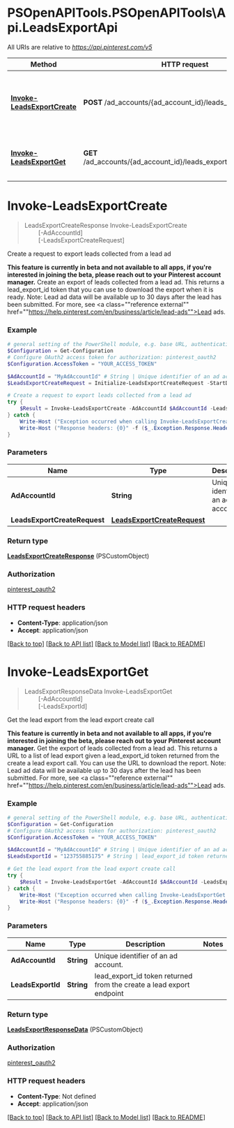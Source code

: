 # PSOpenAPITools.PSOpenAPITools\Api.LeadsExportApi

All URIs are relative to *https://api.pinterest.com/v5*

Method | HTTP request | Description
------------- | ------------- | -------------
[**Invoke-LeadsExportCreate**](LeadsExportApi.md#Invoke-LeadsExportCreate) | **POST** /ad_accounts/{ad_account_id}/leads_export | Create a request to export leads collected from a lead ad
[**Invoke-LeadsExportGet**](LeadsExportApi.md#Invoke-LeadsExportGet) | **GET** /ad_accounts/{ad_account_id}/leads_export/{leads_export_id} | Get the lead export from the lead export create call


<a id="Invoke-LeadsExportCreate"></a>
# **Invoke-LeadsExportCreate**
> LeadsExportCreateResponse Invoke-LeadsExportCreate<br>
> &nbsp;&nbsp;&nbsp;&nbsp;&nbsp;&nbsp;&nbsp;&nbsp;[-AdAccountId] <String><br>
> &nbsp;&nbsp;&nbsp;&nbsp;&nbsp;&nbsp;&nbsp;&nbsp;[-LeadsExportCreateRequest] <PSCustomObject><br>

Create a request to export leads collected from a lead ad

<strong>This feature is currently in beta and not available to all apps, if you're interested in joining the beta, please reach out to your Pinterest account manager.</strong>  Create an export of leads collected from a lead ad. This returns a lead_export_id  token that you can use to download the export when it is ready.  Note: Lead ad data will be available up to 30 days after the lead has been submitted.  For more, see <a class=""reference external"" href=""https://help.pinterest.com/en/business/article/lead-ads"">Lead ads</a>.

### Example
```powershell
# general setting of the PowerShell module, e.g. base URL, authentication, etc
$Configuration = Get-Configuration
# Configure OAuth2 access token for authorization: pinterest_oauth2
$Configuration.AccessToken = "YOUR_ACCESS_TOKEN"

$AdAccountId = "MyAdAccountId" # String | Unique identifier of an ad account.
$LeadsExportCreateRequest = Initialize-LeadsExportCreateRequest -StartDate "2020-12-20" -EndDate "2020-12-20" -AdId "687201361754" # LeadsExportCreateRequest | 

# Create a request to export leads collected from a lead ad
try {
    $Result = Invoke-LeadsExportCreate -AdAccountId $AdAccountId -LeadsExportCreateRequest $LeadsExportCreateRequest
} catch {
    Write-Host ("Exception occurred when calling Invoke-LeadsExportCreate: {0}" -f ($_.ErrorDetails | ConvertFrom-Json))
    Write-Host ("Response headers: {0}" -f ($_.Exception.Response.Headers | ConvertTo-Json))
}
```

### Parameters

Name | Type | Description  | Notes
------------- | ------------- | ------------- | -------------
 **AdAccountId** | **String**| Unique identifier of an ad account. | 
 **LeadsExportCreateRequest** | [**LeadsExportCreateRequest**](LeadsExportCreateRequest.md)|  | 

### Return type

[**LeadsExportCreateResponse**](LeadsExportCreateResponse.md) (PSCustomObject)

### Authorization

[pinterest_oauth2](../README.md#pinterest_oauth2)

### HTTP request headers

 - **Content-Type**: application/json
 - **Accept**: application/json

[[Back to top]](#) [[Back to API list]](../README.md#documentation-for-api-endpoints) [[Back to Model list]](../README.md#documentation-for-models) [[Back to README]](../README.md)

<a id="Invoke-LeadsExportGet"></a>
# **Invoke-LeadsExportGet**
> LeadsExportResponseData Invoke-LeadsExportGet<br>
> &nbsp;&nbsp;&nbsp;&nbsp;&nbsp;&nbsp;&nbsp;&nbsp;[-AdAccountId] <String><br>
> &nbsp;&nbsp;&nbsp;&nbsp;&nbsp;&nbsp;&nbsp;&nbsp;[-LeadsExportId] <String><br>

Get the lead export from the lead export create call

<strong>This feature is currently in beta and not available to all apps, if you're interested in joining the beta, please reach out to your Pinterest account manager.</strong>  Get the export of leads collected from a lead ad. This returns a URL to a list of lead export given a lead_export_id token returned from the create a lead export call. You can use the URL to download the report.  Note: Lead ad data will be available up to 30 days after the lead has been submitted.  For more, see <a class=""reference external"" href=""https://help.pinterest.com/en/business/article/lead-ads"">Lead ads</a>.

### Example
```powershell
# general setting of the PowerShell module, e.g. base URL, authentication, etc
$Configuration = Get-Configuration
# Configure OAuth2 access token for authorization: pinterest_oauth2
$Configuration.AccessToken = "YOUR_ACCESS_TOKEN"

$AdAccountId = "MyAdAccountId" # String | Unique identifier of an ad account.
$LeadsExportId = "123755885175" # String | lead_export_id token returned from the create a lead export endpoint

# Get the lead export from the lead export create call
try {
    $Result = Invoke-LeadsExportGet -AdAccountId $AdAccountId -LeadsExportId $LeadsExportId
} catch {
    Write-Host ("Exception occurred when calling Invoke-LeadsExportGet: {0}" -f ($_.ErrorDetails | ConvertFrom-Json))
    Write-Host ("Response headers: {0}" -f ($_.Exception.Response.Headers | ConvertTo-Json))
}
```

### Parameters

Name | Type | Description  | Notes
------------- | ------------- | ------------- | -------------
 **AdAccountId** | **String**| Unique identifier of an ad account. | 
 **LeadsExportId** | **String**| lead_export_id token returned from the create a lead export endpoint | 

### Return type

[**LeadsExportResponseData**](LeadsExportResponseData.md) (PSCustomObject)

### Authorization

[pinterest_oauth2](../README.md#pinterest_oauth2)

### HTTP request headers

 - **Content-Type**: Not defined
 - **Accept**: application/json

[[Back to top]](#) [[Back to API list]](../README.md#documentation-for-api-endpoints) [[Back to Model list]](../README.md#documentation-for-models) [[Back to README]](../README.md)

